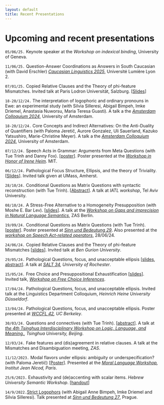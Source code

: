 ```yaml
---
layout: default
title: Recent Presentations
---
```






# Upcoming and recent presentations 

`05/06/25.`  Keynote speaker at the *Workshop on indexical binding*, University of Geneva.

`11/06/25.`  Question-Answer Coordinations as Answers in South Caucasian (with David Erschler) *[Caucasian Linguistics 2025](https://caucling2025.sciencesconf.org/)*, Université Lumière Lyon 2.

`07/01/25.` Copied Relative Clauses and the Theory of phi-feature Mismatches.  Invited talk at Paris Lodron Universität, Salzburg.
[[Slides](https://www.dropbox.com/scl/fi/rcs6fbts169zo8ej4jj6y/Salzburg-talk-fake-indexicals.pdf?rlkey=6wkkz3v5mhjsppyy1vvsd4m5k&dl=0)]


`18-20/12/24.`  The interpretation of logophoric and ordinary pronouns in Ewe: an experimental study
 (with Silvia Silleresi, Abigail Bimpeh, Imke Driemel, Anastasia Nuworsu, Maria Teresa Guasti).
  A talk a the *[Amsterdam Colloquium 2024](https://events.illc.uva.nl/AC/AC2024/Conference/)*,  University of Amsterdam.

`18-20/12/24.`  Core Concepts and Indirect Alternatives:
On the Anti-Duality of Quantifiers
 (with Paloma Jeretič, Aurore Gonzalez, Uli Sauerland, Kazuko Yatsushiro, Marie-Christine Meyer).   A talk a the *[Amsterdam Colloquium 2024](https://events.illc.uva.nl/AC/AC2024/Conference/)*,  University of Amsterdam.

`07/12/24.`  Speech Acts in Grammar: 
Arguments from Meta Questions (with Tue Trinh and Danny Fox).
 [[poster](https://www.dropbox.com/scl/fi/3yvg7eel1qo3e6wqtytrl/POSTER_speech-acts_mit.pdf?rlkey=k6n33eb0dx4mpof003nzbxd2h&dl=0)]. Poster presented at the *[Workshop in Honor of Irene Heim](https://linguistics.mit.edu/heimfest/)*. MIT.

`06/12/24.`  Pathological Focus Structure, Ellipsis, and the theory of
Triviality. [[Slides](https://www.dropbox.com/scl/fi/ie08m2knb2waxp4kffgyp/UMass_slides.pdf?rlkey=dr9b4ib1keagihanttrwzrxw7&dl=0)]. Invited talk given at UMass, Amherst. 


`28/10/24.`  Conditional Questions as Matrix Questions with syntactic reconstruction (with Tue Trinh).
 [[Abstract](https://www.dropbox.com/scl/fi/0e5hjw2bs092kvkqwixms/IATL_abstract_Conditional-Questions.pdf?rlkey=7swkswvdma23byz01o3autow6&dl=0)]. A talk at *IATL workshop*,  Tel Aviv University. 

`08/10/24.`  A Stress-Free Alternative to a Homogeneity Presupposition  (with Moshe E. Bar Lev).
 [[slides](https://www.dropbox.com/scl/fi/flpj2wvvwrfgji17m4icu/A-stress-free-alternative-to-Homogeneity.pdf?rlkey=7gz3w3runxhyulrby712mjhax&dl=0)]. A talk at the *[Workshop on Gaps and imprecision in Natural Language Semantics](https://gaps-and-imprecision.netlify.app/)*,  ZAS Berlin. 


`19/09/24.`  Conditional Questions as Matrix Questions (with Tue Trinh).
 [[poster](https://www.dropbox.com/s/fwhdzr61lu39kjp/BASSI_TRINH_SARO_poster.pdf?dl=0)]. Poster presented at *[Sinn und Bedeutung 29](https://sub29.unime.it/)*.
 Also presented at the *[workshop on Speech Act-related operators](https://www.trinhhuutue.com/wp-content/uploads/2024/06/saro-program-final.pdf)*, 28/06/24.
 
 
 
 [hello hello]: #
 
 [comment]: <> (This is a comment, it will not be included)

 
 

`24/06/24.`  Copied Relative Clauses and the Theory of phi-feature Mismatches
 [[slides](https://www.dropbox.com/scl/fi/iug6z03h3d1kz7jphdug6/Slides_Invited_Talk_BGU.pdf?rlkey=mvoefm3wrt15f66gseaf7q8xm&dl=0)]. Invited talk at *Ben Gurion University*. 

`29/05/24.`  Pathological Questions, focus, and unacceptable ellipsis
[[slides](https://www.dropbox.com/scl/fi/vu9aqo0ng6a9we8u4nhqp/Bassi_SALT34-Rochester_slides.pdf?rlkey=5vp8v72cocjw5jqxia4int386&dl=0), 
[abstract](https://www.dropbox.com/scl/fi/stuv4sw35ss78xlmhmeu6/Abstract-Pathological-Questions-focus-and-unacceptable-ellipsis.pdf?rlkey=t2tnh0ifvb9l17vdja8s6irbs&dl=0)]. A talk at *[SALT 34](https://saltconf.github.io/salt34), University of Rochester*. 

`15/05/24.`  Free Choice and Presuppositional Exhaustification
[[slides](https://www.dropbox.com/scl/fi/76m4mqa64yxkcwds18gez/FC-and-Pex_workshop_15-5-24_slides.pdf?rlkey=n5y73cnnt2k2upb1bc22z6cie&dl=0)]. Invited talk,   *[Workshop on Free Choice Inferences](https://sites.google.com/view/acquisitiondisjunctionromanian/fc-workshop)*. 

`17/04/24.`  Pathological Questions, focus, and unacceptable ellipsis. Invited talk at the Linguistics Department Colloquium, *Heinrich Heine University Düsseldorf*. 

`13/04/24.`  Pathological Questions, focus, and unacceptable ellipsis. 
 Poster presented at *[WCCFL 42](https://www.wccfl42.com/home), UC Berkeley*. 

`30/03/24.`  Questions and connectives (with Tue Trinh). [[abstract](https://www.dropbox.com/scl/fi/y6f7aojfcn987hhytin68/TLLM_2024_paper_38.pdf?rlkey=mnvnvb47gsj89ec9wolv5vqrr&dl=0
)]. A talk at 
*[the 4th Tsinghua Interdisciplinary Workshop on Logic, Language, and Meaning.](https://tsinghualogic.net/JRC/tllm/2024connectives/), Tsinghua University, Beijing*. 

<!-- 
ergegr ior weor e nj -->

`12/03/24.`  Fake features and (dis)agreement in relative clauses.
A talk at the Mismatches and Disambiguation meeting, *ZAS*. 

`11/12/2023.` Modal flavors under ellipsis: ambiguity or underspecification? (with Paloma Jeretič) [[Poster](https://www.dropbox.com/scl/fi/7aec2kk0mem4a6bucqj0t/poster-modals_under_ellipsis.pdf?rlkey=izl2w1qjx9rtsia39a7mcdjj3&dl=0)].  Presented at  the *[Moral Language Workshop](https://www.dropbox.com/scl/fi/9fga8twozfypck2rbrpf7/Modal-flavors-under-ellipsis-ambiguity-or-underspecification.pdf?rlkey=eslrrrjbt7hdkgsc288rzphw1&dl=0), Institut Jean Nicod, Paris*. 

<!-- 
`19/7/2023.` Towards a theory of movement dependencies without movement in Meaning First.  *CreteLing Workshop on Meaning First*.  [[slides](https://www.dropbox.com/scl/fi/632vnnt756k9e3txu1wwu/On_Movement_CreteLing-workshop.pdf?rlkey=91j6szp9ysja4acjywz1th20l&dl=0)]
 -->
 
`25/6/2023.` Exhaustivity and (de)accenting with scalar items. *Hebrew University Semantic Workshop*.  [[handout](https://www.dropbox.com/scl/fi/qk6fe1dcloo4vkqdkmj5x/Exhaustivity-and-de-accenting-with-scalar-items.pdf?rlkey=re8wbd1kikb8khcdzuva370cd&dl=0)]


`14/9/2022.`[Strict Logophors](https://drive.google.com/file/d/1KBFjmoAOvqbtSWfL2XjdFYEG2FvVNphJ/view) (with Abigail Anne Bimpeh, Imke Driemel and Silvia Silleresi). Talk presented at *[Sinn und Bedeutung 27](https://sub27.ff.cuni.cz/)*, Prague.




<!-- 
dgdgiwog woef wv b
 -->
